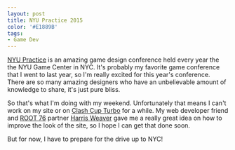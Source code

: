 ```yaml
---
layout: post
title: NYU Practice 2015
color: '#E1889B'
tags:
- Game Dev
---
```


[NYU Practice](http://gamecenter.nyu.edu/practice/) is an amazing game design conference held every year the the NYU Game Center in NYC. It's probably my favorite game conference that I went to last year, so I'm really excited for this year's conference. There are so many amazing designers who have an unbelievable amount of knowledge to share, it's just pure bliss.

So that's what I'm doing with my weekend. Unfortunately that means I can't work on my site or on [Clash Cup Turbo](http://www.clashcupturbo.com) for a while. My web developer friend and [ROOT 76](http://www.root76.io) partner [Harris Weaver](http://www.harrisweaver.com) gave me a really great idea on how to improve the look of the site, so I hope I can get that done soon.

But for now, I have to prepare for the drive up to NYC!
